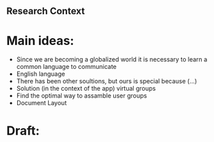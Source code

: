 Research Context
----

# Main ideas:

- Since we are becoming a globalized world it is necessary to learn a common language to communicate
- English language
- There has been other soultions, but ours is special because (...)
- Solution (in the context of the app) virtual groups
- Find the optimal way to assamble user groups
- Document Layout

# Draft:

